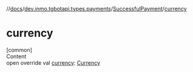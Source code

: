//[docs](../../../index.md)/[dev.inmo.tgbotapi.types.payments](../index.md)/[SuccessfulPayment](index.md)/[currency](currency.md)



# currency  
[common]  
Content  
open override val [currency](currency.md): [Currency](../../dev.inmo.tgbotapi.types.payments.abstracts/index.md#%5Bdev.inmo.tgbotapi.types.payments.abstracts%2FCurrency%2F%2F%2FPointingToDeclaration%2F%5D%2FClasslikes%2F625018081)  



